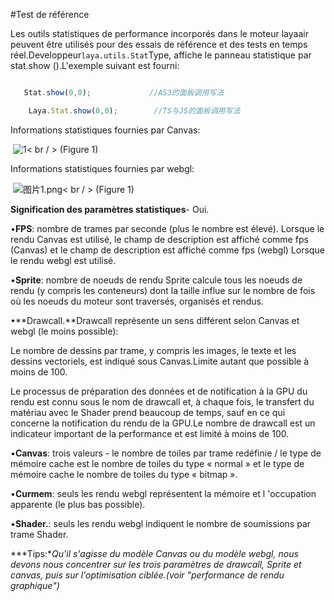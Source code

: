 #Test de référence



Les outils statistiques de performance incorporés dans le moteur layaair peuvent être utilisés pour des essais de référence et des tests en temps réel.Developpeur`laya.utils.Stat`Type, affiche le panneau statistique par stat.show ().L'exemple suivant est fourni:




```javascript

   Stat.show(0,0);             //AS3的面板调用写法       

    Laya.Stat.show(0,0);        //TS与JS的面板调用写法
```


Informations statistiques fournies par Canvas:



​	![1](img/1.png)< br / >
(Figure 1)

Informations statistiques fournies par webgl:



​	![图片1.png](img/2.png)< br / >
(Figure 1)


 



**Signification des paramètres statistiques**- Oui.

•**FPS**: nombre de trames par seconde (plus le nombre est élevé).
Lorsque le rendu Canvas est utilisé, le champ de description est affiché comme fps (Canvas) et le champ de description est affiché comme fps (webgl) Lorsque le rendu webgl est utilisé.

•**Sprite**: nombre de noeuds de rendu
Sprite calcule tous les noeuds de rendu (y compris les conteneurs) dont la taille influe sur le nombre de fois où les noeuds du moteur sont traversés, organisés et rendus.

•**Drawcall.**Drawcall représente un sens différent selon Canvas et webgl (le moins possible):

Le nombre de dessins par trame, y compris les images, le texte et les dessins vectoriels, est indiqué sous Canvas.Limite autant que possible à moins de 100.

Le processus de préparation des données et de notification à la GPU du rendu est connu sous le nom de drawcall et, à chaque fois, le transfert du matériau avec le Shader prend beaucoup de temps, sauf en ce qui concerne la notification du rendu de la GPU.Le nombre de drawcall est un indicateur important de la performance et est limité à moins de 100.

•**Canvas**: trois valeurs - le nombre de toiles par trame redéfinie / le type de mémoire cache est le nombre de toiles du type « normal » et le type de mémoire cache le nombre de toiles du type « bitmap ».

•**Curmem**: seuls les rendu webgl représentent la mémoire et l 'occupation apparente (le plus bas possible).

•**Shader.**: seuls les rendu webgl indiquent le nombre de soumissions par trame Shader.

***Tips:**Qu'il s'agisse du modèle Canvas ou du modèle webgl, nous devons nous concentrer sur les trois paramètres de drawcall, Sprite et canvas, puis sur l'optimisation ciblée.(voir "performance de rendu graphique")*


 